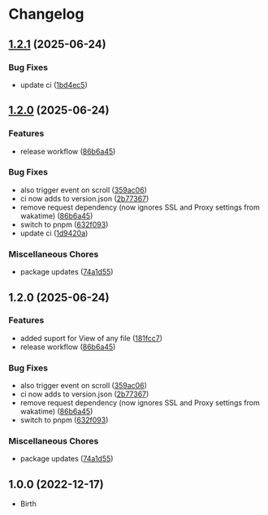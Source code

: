 # Changelog

## [1.2.1](https://github.com/H3rmt/obsidian-wakatime/compare/1.2.0...1.2.1) (2025-06-24)


### Bug Fixes

* update ci ([1bd4ec5](https://github.com/H3rmt/obsidian-wakatime/commit/1bd4ec571882e8e216bdc328c5bdb4dda6e48138))

## [1.2.0](https://github.com/H3rmt/obsidian-wakatime/compare/1.2.0...1.2.0) (2025-06-24)


### Features

* release workflow ([86b6a45](https://github.com/H3rmt/obsidian-wakatime/commit/86b6a45db9898e4b88037e42154e8bd1d333f632))


### Bug Fixes

* also trigger event on scroll ([359ac06](https://github.com/H3rmt/obsidian-wakatime/commit/359ac06da34369614c166f56d5f9aad08a9340fb))
* ci now adds to version.json ([2b77367](https://github.com/H3rmt/obsidian-wakatime/commit/2b7736780eee947cbba5514bc01eaa450676bd65))
* remove request dependency (now ignores SSL and Proxy settings from wakatime) ([86b6a45](https://github.com/H3rmt/obsidian-wakatime/commit/86b6a45db9898e4b88037e42154e8bd1d333f632))
* switch to pnpm ([632f093](https://github.com/H3rmt/obsidian-wakatime/commit/632f093659541d23d5737d1d96402666ca32212d))
* update ci ([1d9420a](https://github.com/H3rmt/obsidian-wakatime/commit/1d9420a0b407cc164e80c35193c070d2eba673af))


### Miscellaneous Chores

* package updates ([74a1d55](https://github.com/H3rmt/obsidian-wakatime/commit/74a1d55acb13157c6f3ffd995e55f7b14cf7d43b))

## 1.2.0 (2025-06-24)


### Features

* added suport for View of any file ([181fcc7](https://github.com/H3rmt/obsidian-wakatime/commit/181fcc7c4d177872d7d842a1cf319253adac6322))
* release workflow ([86b6a45](https://github.com/H3rmt/obsidian-wakatime/commit/86b6a45db9898e4b88037e42154e8bd1d333f632))


### Bug Fixes

* also trigger event on scroll ([359ac06](https://github.com/H3rmt/obsidian-wakatime/commit/359ac06da34369614c166f56d5f9aad08a9340fb))
* ci now adds to version.json ([2b77367](https://github.com/H3rmt/obsidian-wakatime/commit/2b7736780eee947cbba5514bc01eaa450676bd65))
* remove request dependency (now ignores SSL and Proxy settings from wakatime) ([86b6a45](https://github.com/H3rmt/obsidian-wakatime/commit/86b6a45db9898e4b88037e42154e8bd1d333f632))
* switch to pnpm ([632f093](https://github.com/H3rmt/obsidian-wakatime/commit/632f093659541d23d5737d1d96402666ca32212d))


### Miscellaneous Chores

* package updates ([74a1d55](https://github.com/H3rmt/obsidian-wakatime/commit/74a1d55acb13157c6f3ffd995e55f7b14cf7d43b))

## 1.0.0 (2022-12-17)

- Birth
